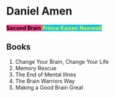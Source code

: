 # Daniel Amen

<span style='background-color:#ff468b;'><span style='color:#000000;'>**Second Brain**</span> <span style='background-color:#00bfff;'><span style='color:#ffff00;'>**Prince Kaizen Namwali**</span> 

## Books
1. Change Your Brain, Change Your Life
2. Memory Rescue
3. The End of Mental Illnes
4. The Brain Warriors Way
5. Making a Good Brain Great



